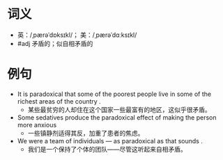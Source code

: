 # 词义
- 英：/ˌpærəˈdɒksɪkl/； 美：/ˌpærəˈdɑːksɪkl/
- #adj 矛盾的；似自相矛盾的
# 例句
- It is paradoxical that some of the poorest people live in some of the richest areas of the country .
	- 某些最贫穷的人却住在这个国家一些最富有的地区，这似乎很矛盾。
- Some sedatives produce the paradoxical effect of making the person more anxious
	- 一些镇静剂适得其反，加重了患者的焦虑。
- We were a team of individuals — as paradoxical as that sounds .
	- 我们是一个保持了个体的团队——尽管这听起来自相矛盾。

